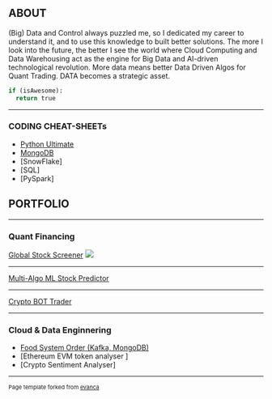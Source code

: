 ## ABOUT
(Big) Data and Control always puzzled me, so I dedicated my career to understand it, and to use this knowledge to built better solutions. The more I look into the future, the better I see the world where Cloud Computing and Data Warehousing act as the engine for Big Data and AI-driven technological revolution. More data means better Data Driven Algos for Quant Trading. DATA becomes a strategic asset.

```python
if (isAwesome):
  return true
```

---
### CODING CHEAT-SHEETs
  - [Python Ultimate](/files/ultimate_python_cheatsheet.ipynb)
  - [MongoDB](/gregskawinski/mongoDB/main/cheat_sheet.md)
  - [SnowFlake]
  - [SQL]
  - [PySpark]

## PORTFOLIO

---

### Quant Financing 

[Global Stock Screener](/sample_page)
<img src="images/dummy_thumbnail.jpg?raw=true"/>

---
[Multi-Algo ML Stock Predictor ](/pdf/sample_presentation.pdf)

---
[Crypto BOT Trader](http://example.com/)

---

### Cloud & Data Enginnering

- [Food System Order (Kafka, MongoDB)](http://example.com/)
- [Ethereum EVM token analyser ]
- [Crypto Sentiment Analyser]


    



---
<p style="font-size:11px">Page template forked from <a href="https://github.com/evanca/quick-portfolio">evanca</a></p>
<!-- Remove above link if you don't want to attibute -->

